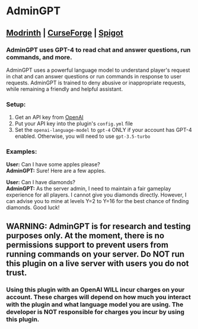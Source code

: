 # AdminGPT

## [Modrinth](https://modrinth.com/mod/admingpt) | [CurseForge](https://www.curseforge.com/minecraft/bukkit-plugins/admingpt) | [Spigot](https://www.spigotmc.org/resources/admingpt.109226/)

### AdminGPT uses GPT-4 to read chat and answer questions, run commands, and more.

AdminGPT uses a powerful language model to understand player's request in chat and can answer questions or run commands in response to user requests. AdminGPT is trained to deny abusive or inappropriate requests, while remaining a friendly and helpful assistant.

### Setup:

1. Get an API key from [OpenAI](https://platform.openai.com/account/api-keys)
2. Put your API key into the plugin's `config.yml` file
3. Set the `openai-language-model` to `gpt-4` ONLY if your account has GPT-4 enabled. Otherwise, you will need to use `gpt-3.5-turbo`

### Examples:

**User:** Can I have some apples please?\
**AdminGPT:** Sure! Here are a few apples.

**User:** Can I have diamonds?\
**AdminGPT:** As the server admin, I need to maintain a fair gameplay experience for all players. I cannot give you diamonds directly. However, I can advise you to mine at levels Y=2 to Y=16 for the best chance of finding diamonds. Good luck!

## WARNING: AdminGPT is for research and testing purposes only. At the moment, there is no permissions support to prevent users from running commands on your server. Do NOT run this plugin on a live server with users you do not trust.

### Using this plugin with an OpenAI WILL incur charges on your account. These charges will depend on how much you interact with the plugin and what language model you are using. The developer is NOT responsible for charges you incur by using this plugin.